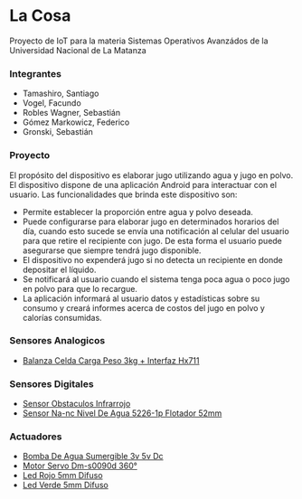 # La Cosa
Proyecto de IoT para la materia Sistemas Operativos Avanzádos de la Universidad Nacional de La Matanza

### Integrantes
- Tamashiro, Santiago
- Vogel, Facundo
- Robles Wagner, Sebastián 
- Gómez Markowicz, Federico
- Gronski, Sebastián 

### Proyecto
El propósito del dispositivo es elaborar jugo utilizando agua y jugo en polvo. El dispositivo dispone de una aplicación Android para interactuar con el usuario. Las funcionalidades que brinda este dispositivo son:
 - Permite establecer la proporción entre agua y polvo deseada.
 - Puede configurarse para elaborar jugo en determinados horarios del día, cuando esto sucede se envía una notificación al celular del usuario para que retire el recipiente con jugo. De esta forma el usuario puede asegurarse que siempre tendrá jugo disponible.
 - El dispositivo no expenderá jugo si no detecta un recipiente en donde depositar el líquido.
 - Se notificará al usuario cuando el sistema tenga poca agua o poco jugo en polvo para que lo recargue.
 - La aplicación informará al usuario datos y estadísticas sobre su consumo y creará informes acerca de costos del jugo en polvo y calorías consumidas.

### Sensores Analogicos
- [Balanza Celda Carga Peso 3kg + Interfaz Hx711](https://articulo.mercadolibre.com.ar/MLA-729338265-balanza-celda-carga-peso-3kg-interfaz-hx711-arduino-ptec-_JM)

### Sensores Digitales
- [Sensor Obstaculos Infrarrojo](https://articulo.mercadolibre.com.ar/MLA-705882945-modulo-detector-sensor-obstaculos-infrarrojo-arduino-nubbeo-_JM)
- [Sensor Na-nc Nivel De Agua 5226-1p Flotador 52mm](https://articulo.mercadolibre.com.ar/MLA-705882945-modulo-detector-sensor-obstaculos-infrarrojo-arduino-nubbeo-_JM)

### Actuadores
- [Bomba De Agua Sumergible 3v 5v Dc](https://articulo.mercadolibre.com.ar/MLA-780623036-mini-bomba-de-agua-sumergible-3v-5v-dc-armodlpump-_JM?quantity=1)
- [Motor Servo Dm-s0090d 360°](https://articulo.mercadolibre.com.ar/MLA-703754033-motor-servo-dm-s0090d-360-rotacion-continua-16kg-arduino-_JM?quantity=1)
- [Led Rojo 5mm Difuso](https://articulo.mercadolibre.com.ar/MLA-780623036-mini-bomba-de-agua-sumergible-3v-5v-dc-armodlpump-_JM?quantity=1)
- [Led Verde 5mm Difuso](https://articulo.mercadolibre.com.ar/MLA-614324355-led-verde-5mm-difuso-arduino-ptec-_JM?quantity=1#reco_item_pos=2&reco_backend=machinalis-seller-items&reco_backend_type=low_level&reco_client=vip-seller_items-above&reco_id=a13b6ea5-2699-4dc3-958a-49374192ed86)
